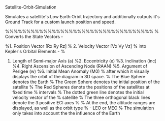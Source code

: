 Satellite-Orbit-Simulation

Simulates a satellite's Low Earth Orbit trajectory and additionally outputs it's Ground Track for a custom launch position and speed.


%%%%%%%%%%%%%%%%%%%%%%%%%%%%%%%%%%%
%
Converts the State Vectors -

%1. Position Vector [Rx Ry Rz]
%
2. Velocity Vector [Vx Vy Vz]
% into Kepler's Orbital Elements -
%
1. Length of Semi-major Axis (a)
%2. Eccentricity (e)
%3. Inclination (inc)
%4. Right Ascension of Ascending Node (RAAN)
%5. Argument of Perigee (w)
%6. Initial Mean Anomaly (M0)
% after which it visually displays the orbit of the diagram in 3D space.
% The Blue Sphere denotes the Earth
% The Green Sphere denotes the initial position of the satellite
% The Red Spheres denote the positions of the satellites at fixed time
% intervals
% The dotted green line denotes the initial velocity vector of the
% satellite
% The three orthogonal black lines denote the 3 positive ECI axes
% 
% At the end, the altitude ranges are displayed, as well as the orbit type
% - LEO or MEO
% The simulation only takes into account the the influence of the Earth